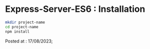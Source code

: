 # Express-Server-ES6 : Installation

```bash
mkdir project-name
cd project-name
npm install
```

Posted at : 17/08/2023;
